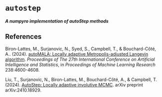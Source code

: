 # `autostep`

***A numpyro implementation of autoStep methods***

## References

Biron-Lattes, M., Surjanovic, N., Syed, S., Campbell, T., & Bouchard-Côté, A.. (2024). 
[autoMALA: Locally adaptive Metropolis-adjusted Langevin algorithm](https://proceedings.mlr.press/v238/biron-lattes24a.html). 
*Proceedings of The 27th International Conference on Artificial Intelligence and Statistics*, 
in *Proceedings of Machine Learning Research* 238:4600-4608.

Liu, T., Surjanovic, N., Biron-Lattes, M., Bouchard-Côté, A., & Campbell, T. (2024). 
[AutoStep: Locally adaptive involutive MCMC](https://arxiv.org/abs/2410.18929). arXiv preprint arXiv:2410.18929.
